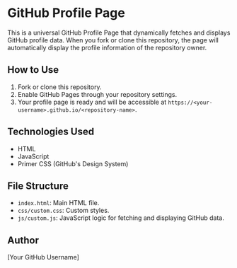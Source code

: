 # GitHub Profile Page

This is a universal GitHub Profile Page that dynamically fetches and displays GitHub profile data. When you fork or clone this repository, the page will automatically display the profile information of the repository owner.

## How to Use

1. Fork or clone this repository.
2. Enable GitHub Pages through your repository settings.
3. Your profile page is ready and will be accessible at `https://<your-username>.github.io/<repository-name>`.

## Technologies Used

- HTML
- JavaScript
- Primer CSS (GitHub's Design System)

## File Structure

- `index.html`: Main HTML file.
- `css/custom.css`: Custom styles.
- `js/custom.js`: JavaScript logic for fetching and displaying GitHub data.

## Author

[Your GitHub Username]
